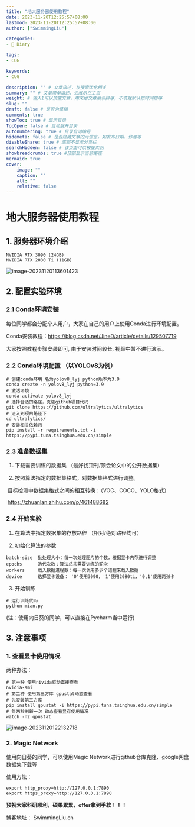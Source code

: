 ```yaml
---
title: "地大服务器使用教程"
date: 2023-11-20T12:25:57+08:00
lastmod: 2023-11-20T12:25:57+08:00
author: ["SwimmingLiu"]

categories:
- 📓 Diary

tags:
- CUG

keywords:
- CUG

description: "" # 文章描述，与搜索优化相关
summary: "" # 文章简单描述，会展示在主页
weight: # 输入1可以顶置文章，用来给文章展示排序，不填就默认按时间排序
slug: ""
draft: false # 是否为草稿
comments: true
showToc: true # 显示目录
TocOpen: false # 自动展开目录
autonumbering: true # 目录自动编号
hidemeta: false # 是否隐藏文章的元信息，如发布日期、作者等
disableShare: true # 底部不显示分享栏
searchHidden: false # 该页面可以被搜索到
showbreadcrumbs: true #顶部显示当前路径
mermaid: true
cover:
    image: ""
    caption: ""
    alt: ""
    relative: false
---
```

# 地大服务器使用教程

## 1. 服务器环境介绍

```shell
NVIDIA RTX 3090 (24GB)
NVIDIA RTX 2080 Ti (11GB)
```

![image-20231120113601423](https://oss.swimmingliu.cn/HoBnO.png)

## 2. 配置实验环境

### 2.1 Conda环境安装

每位同学都会分配个人用户，大家在自己的用户上使用Conda进行环境配置。

Conda安装教程：https://blog.csdn.net/JineD/article/details/129507719

大家按照教程步骤安装即可, 由于安装时间较长, 视频中暂不进行演示。

### 2.2 Conda环境配置 （以YOLOv8为例）

```shell
# 创建conda环境 名为yolov8_lyj python版本为3.9
conda create -n yolov8_lyj python=3.9
# 激活环境
conda activate yolov8_lyj
# 选择合适的路径，克隆github项目代码
git clone https://github.com/ultralytics/ultralytics
# 进入到项目路径下
cd ultralytics/
# 安装相关依赖包
pip install -r requirements.txt -i https://pypi.tuna.tsinghua.edu.cn/simple
```

### 2.3 准备数据集

1. 下载需要训练的数据集 （最好找顶刊/顶会论文中的公开数据集）

2.  按照算法指定的数据集格式，对数据集格式进行调整。 

​		目标检测中数据集格式之间的相互转换：（VOC、COCO、YOLO格式）

​		https://zhuanlan.zhihu.com/p/461488682

### 2.4 开始实验

1.  在算法中指定数据集的存放路径 （相对/绝对路径均可）

2.  初始化算法的参数  

   ```
   batch-size  批处理大小：每一次处理图片的个数，根据显卡内存进行调整
   epochs	   迭代次数：算法总共需要训练的轮次
   workers     载入数据进程数：每一次调用多少个进程来载入数据
   device      选择显卡设备： '0'使用3090，'1'使用2080ti，'0,1'使用两张卡
   ```

3.  开始训练 

   ```shell
   # 运行训练代码
   python mian.py
   ```

   (注：使用向日葵的同学，可以直接在Pycharm当中运行)

## 3. 注意事项

### 1. 查看显卡使用情况

两种办法：

```
# 第一种 使用nivida驱动直接查看
nvidia-smi
# 第二种 使用第三方库 gpustat动态查看
# 先安装第三方库
pip install gpustat -i https://pypi.tuna.tsinghua.edu.cn/simple
# 每两秒刷新一次 动态查看显存使用情况
watch -n2 gpustat
```

![image-20231120122132718](https://oss.swimmingliu.cn/Hoxro.png)

### 2. Magic Network

使用向日葵的同学，可以使用Magic Network进行github仓库克隆、google网盘数据集下载等

使用方法：

```
export http_proxy=http://127.0.0.1:7890
export https_proxy=http://127.0.0.1:7890
```



**预祝大家科研顺利，硕果累累，offer拿到手软！！！**

博客地址： SwimmingLiu.cn